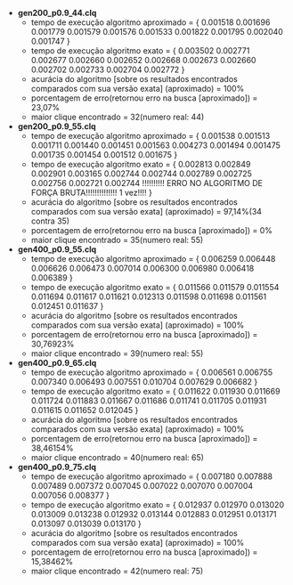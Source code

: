 - **gen200_p0.9_44.clq**
    - tempo de execução algoritmo aproximado = {
        0.001518
        0.001696
        0.001779
        0.001579
        0.001576
        0.001533
        0.001822
        0.001795
        0.002040
        0.001747
    }                                      
    - tempo de execução algoritmo exato = {
        0.003502
        0.002771
        0.002677
        0.002660
        0.002652
        0.002668
        0.002673
        0.002660
        0.002702
        0.002733
        0.002704
        0.002772
    }
    - acurácia do algoritmo [sobre os resultados encontrados comparados com sua versão exata] (aproximado) =        100%
    - porcentagem de erro(retornou erro na busca [aproximado]) =                    23,07%
    - maior clique encontrado =                                                     32(numero real: 44)
- **gen200_p0.9_55.clq**
    - tempo de execução algoritmo aproximado = {
        0.001538
        0.001513
        0.001711
        0.001440
        0.001451
        0.001563
        0.004273
        0.001494
        0.001475
        0.001735
        0.001454
        0.001512
        0.001675
    }
    - tempo de execução algoritmo exato = {
        0.002813
        0.002849
        0.002901
        0.003165
        0.002744
        0.002744
        0.002789
        0.002725
        0.002756
        0.002721
        0.002744
        !!!!!!!!!! ERRO NO ALGORITMO DE FORÇA BRUTA!!!!!!!!!!!!!! 1 vez!!!!
    }
    - acurácia do algoritmo [sobre os resultados encontrados comparados com sua versão exata] (aproximado) =        97,14%(34 contra 35)
    - porcentagem de erro(retornou erro na busca [aproximado]) =                    0%
    - maior clique encontrado =                                                     35(numero real: 55)
- **gen400_p0.9_55.clq**
    - tempo de execução algoritmo aproximado = {
        0.006259
        0.006448
        0.006626
        0.006473
        0.007014
        0.006300
        0.006980
        0.006418
        0.006389
    }
    - tempo de execução algoritmo exato = {
        0.011566
        0.011579
        0.011554
        0.011694
        0.011617
        0.011621
        0.012313
        0.011598
        0.011698
        0.011561
        0.012451
        0.011637
    }
    - acurácia do algoritmo [sobre os resultados encontrados comparados com sua versão exata] (aproximado) =        100%
    - porcentagem de erro(retornou erro na busca [aproximado]) =                    30,76923%
    - maior clique encontrado =                                                     39(numero real: 55)
- **gen400_p0.9_65.clq**
    - tempo de execução algoritmo aproximado = {
        0.006561
        0.006755
        0.007340
        0.006493
        0.007551
        0.010704
        0.007629
        0.006682
    }
    - tempo de execução algoritmo exato = {
        0.011622
        0.011930
        0.011669
        0.011724
        0.011883
        0.011667
        0.011686
        0.011741
        0.011705
        0.011931
        0.011615
        0.011652
        0.012045
    }
    - acurácia do algoritmo [sobre os resultados encontrados comparados com sua versão exata] (aproximado) =        100%
    - porcentagem de erro(retornou erro na busca [aproximado]) =                    38,46154%
    - maior clique encontrado =                                                     40(numero real: 65)
- **gen400_p0.9_75.clq**            
    - tempo de execução algoritmo aproximado = {
        0.007180
        0.007888
        0.007489
        0.007372
        0.007045
        0.007022
        0.007070
        0.007004
        0.007056
        0.008377
    }
    - tempo de execução algoritmo exato = {
        0.012937
        0.012970
        0.013020
        0.013009
        0.013238
        0.012932
        0.013144
        0.012883
        0.012951
        0.013171
        0.013097
        0.013039
        0.013170
    }
    - acurácia do algoritmo [sobre os resultados encontrados comparados com sua versão exata] (aproximado) =        100%
    - porcentagem de erro(retornou erro na busca [aproximado]) =                    15,38462%
    - maior clique encontrado =                                                     42(numero real: 75)
